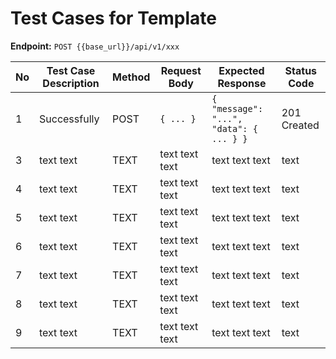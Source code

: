 # Test Cases for Template

**Endpoint:** `POST {{base_url}}/api/v1/xxx`  

| No | Test Case Description | Method | Request Body | Expected Response | Status Code |
|----|-----------------------|--------|--------------|--------------------|-------------|
| 1  | Successfully | POST | `{ ... }` | `{ "message": "...", "data": { ... } }` | 201 Created |
| 3 | text text | TEXT | text text text | text text text | text |
| 4 | text text | TEXT | text text text | text text text | text |
| 5 | text text | TEXT | text text text | text text text | text |
| 6 | text text | TEXT | text text text | text text text | text |
| 7 | text text | TEXT | text text text | text text text | text |
| 8 | text text | TEXT | text text text | text text text | text |
| 9 | text text | TEXT | text text text | text text text | text |